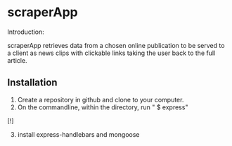 # scraperApp

Introduction:

scraperApp retrieves data from a chosen online publication to be served to a client as news clips with clickable links taking the user back to the full article.

## Installation

1) Create a repository in github and clone to your computer.
2) On the commandline, within the directory, run " $ express"

[!] 

3) install express-handlebars and mongoose
